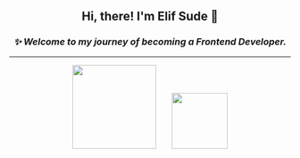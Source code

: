 <h2><p align ="center"> Hi, there! I'm Elif Sude 👋</p></h2>

<h3><p align="center"><b><i>✨ Welcome to my journey of becoming a Frontend Developer.</b></i></h3></p>

---

<div align="center">
  <p>
        <img src="https://github-readme-stats.vercel.app/api?username=efdesu&show_icons=true&theme=dracula" height= '150' />

  <img src="https://github-readme-stats.vercel.app/api/top-langs/?username=efdesu&layout=compact&theme=dracula" height= '100' style="margin-left: 25px"/>
      </p>
</div>

